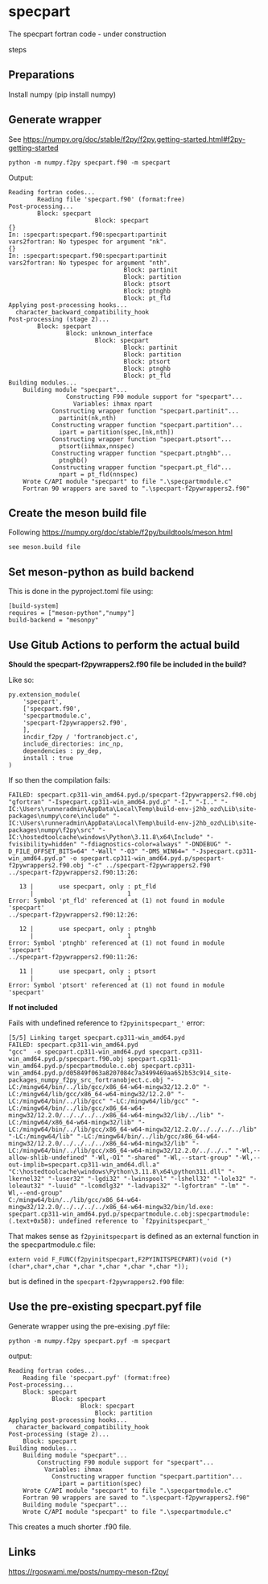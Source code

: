 # specpart
The specpart fortran code - under construction



steps
## Preparations

Install numpy (pip install numpy)

## Generate wrapper

See https://numpy.org/doc/stable/f2py/f2py.getting-started.html#f2py-getting-started

`python -m numpy.f2py specpart.f90 -m specpart`

Output:

```commandline
Reading fortran codes...
        Reading file 'specpart.f90' (format:free)
Post-processing...
        Block: specpart
                        Block: specpart
{}
In: :specpart:specpart.f90:specpart:partinit
vars2fortran: No typespec for argument "nk".
{}
In: :specpart:specpart.f90:specpart:partinit
vars2fortran: No typespec for argument "nth".
                                Block: partinit
                                Block: partition
                                Block: ptsort
                                Block: ptnghb
                                Block: pt_fld
Applying post-processing hooks...
  character_backward_compatibility_hook
Post-processing (stage 2)...
        Block: specpart
                Block: unknown_interface
                        Block: specpart
                                Block: partinit
                                Block: partition
                                Block: ptsort
                                Block: ptnghb
                                Block: pt_fld
Building modules...
    Building module "specpart"...
                Constructing F90 module support for "specpart"...
                  Variables: ihmax npart
            Constructing wrapper function "specpart.partinit"...
              partinit(nk,nth)
            Constructing wrapper function "specpart.partition"...
              ipart = partition(spec,[nk,nth])
            Constructing wrapper function "specpart.ptsort"...
              ptsort(iihmax,nnspec)
            Constructing wrapper function "specpart.ptnghb"...
              ptnghb()
            Constructing wrapper function "specpart.pt_fld"...
              npart = pt_fld(nnspec)
    Wrote C/API module "specpart" to file ".\specpartmodule.c"
    Fortran 90 wrappers are saved to ".\specpart-f2pywrappers2.f90"
```

## Create the meson build file

Following https://numpy.org/doc/stable/f2py/buildtools/meson.html

```commandline
see meson.build file 
```

## Set meson-python as build backend

This is done in the pyproject.toml file using:

```commandline
[build-system]
requires = ["meson-python","numpy"]
build-backend = "mesonpy"
```

## Use Gitub Actions to perform the actual build

**Should the specpart-f2pywrappers2.f90 file be included in the build?**

Like so:
```commandline
py.extension_module(
    'specpart',
    ['specpart.f90',
    'specpartmodule.c',
    'specpart-f2pywrappers2.f90',
    ],
    incdir_f2py / 'fortranobject.c',
    include_directories: inc_np,
    dependencies : py_dep,
    install : true
)
```

If so then the compilation fails:

```output
FAILED: specpart.cp311-win_amd64.pyd.p/specpart-f2pywrappers2.f90.obj 
"gfortran" "-Ispecpart.cp311-win_amd64.pyd.p" "-I." "-I.." "-IC:\Users\runneradmin\AppData\Local\Temp\build-env-j2hb_ozd\Lib\site-packages\numpy\core\include" "-IC:\Users\runneradmin\AppData\Local\Temp\build-env-j2hb_ozd\Lib\site-packages\numpy\f2py\src" "-IC:\hostedtoolcache\windows\Python\3.11.8\x64\Include" "-fvisibility=hidden" "-fdiagnostics-color=always" "-DNDEBUG" "-D_FILE_OFFSET_BITS=64" "-Wall" "-O3" "-DMS_WIN64=" "-Jspecpart.cp311-win_amd64.pyd.p" -o specpart.cp311-win_amd64.pyd.p/specpart-f2pywrappers2.f90.obj "-c" ../specpart-f2pywrappers2.f90
../specpart-f2pywrappers2.f90:13:26:

   13 |       use specpart, only : pt_fld
      |                          1
Error: Symbol 'pt_fld' referenced at (1) not found in module 'specpart'
../specpart-f2pywrappers2.f90:12:26:

   12 |       use specpart, only : ptnghb
      |                          1
Error: Symbol 'ptnghb' referenced at (1) not found in module 'specpart'
../specpart-f2pywrappers2.f90:11:26:

   11 |       use specpart, only : ptsort
      |                          1
Error: Symbol 'ptsort' referenced at (1) not found in module 'specpart'
```

**If not included**

Fails with undefined reference to `f2pyinitspecpart_'` error:

```commandline
[5/5] Linking target specpart.cp311-win_amd64.pyd
FAILED: specpart.cp311-win_amd64.pyd 
"gcc"  -o specpart.cp311-win_amd64.pyd specpart.cp311-win_amd64.pyd.p/specpart.f90.obj specpart.cp311-win_amd64.pyd.p/specpartmodule.c.obj specpart.cp311-win_amd64.pyd.p/d05849f063a8207084c7a3499469aa652b53c914_site-packages_numpy_f2py_src_fortranobject.c.obj "-LC:/mingw64/bin/../lib/gcc/x86_64-w64-mingw32/12.2.0" "-LC:/mingw64/lib/gcc/x86_64-w64-mingw32/12.2.0" "-LC:/mingw64/bin/../lib/gcc" "-LC:/mingw64/lib/gcc" "-LC:/mingw64/bin/../lib/gcc/x86_64-w64-mingw32/12.2.0/../../../../x86_64-w64-mingw32/lib/../lib" "-LC:/mingw64/x86_64-w64-mingw32/lib" "-LC:/mingw64/bin/../lib/gcc/x86_64-w64-mingw32/12.2.0/../../../../lib" "-LC:/mingw64/lib" "-LC:/mingw64/bin/../lib/gcc/x86_64-w64-mingw32/12.2.0/../../../../x86_64-w64-mingw32/lib" "-LC:/mingw64/bin/../lib/gcc/x86_64-w64-mingw32/12.2.0/../../.." "-Wl,--allow-shlib-undefined" "-Wl,-O1" "-shared" "-Wl,--start-group" "-Wl,--out-implib=specpart.cp311-win_amd64.dll.a" "C:\hostedtoolcache\windows\Python\3.11.8\x64\python311.dll" "-lkernel32" "-luser32" "-lgdi32" "-lwinspool" "-lshell32" "-lole32" "-loleaut32" "-luuid" "-lcomdlg32" "-ladvapi32" "-lgfortran" "-lm" "-Wl,--end-group"
C:/mingw64/bin/../lib/gcc/x86_64-w64-mingw32/12.2.0/../../../../x86_64-w64-mingw32/bin/ld.exe: specpart.cp311-win_amd64.pyd.p/specpartmodule.c.obj:specpartmodule:(.text+0x58): undefined reference to `f2pyinitspecpart_'
```

That makes sense as 
`f2pyinitspecpart` is defined as an external function in the specpartmodule.c file:

```extern void F_FUNC(f2pyinitspecpart,F2PYINITSPECPART)(void (*)(char*,char*,char *,char *,char *,char *,char *));``` 

but is defined in the `specpart-f2pywrappers2.f90` file:

## Use the pre-existing specpart.pyf file

Generate wrapper using the pre-exising .pyf file:

```commandline
python -m numpy.f2py specpart.pyf -m specpart
```

output:

```
Reading fortran codes...
	Reading file 'specpart.pyf' (format:free)
Post-processing...
	Block: specpart
			Block: specpart
					Block: specpart
						Block: partition
Applying post-processing hooks...
  character_backward_compatibility_hook
Post-processing (stage 2)...
	Block: specpart
Building modules...
    Building module "specpart"...
		Constructing F90 module support for "specpart"...
		  Variables: ihmax
            Constructing wrapper function "specpart.partition"...
              ipart = partition(spec)
    Wrote C/API module "specpart" to file ".\specpartmodule.c"
    Fortran 90 wrappers are saved to ".\specpart-f2pywrappers2.f90"
    Building module "specpart"...
    Wrote C/API module "specpart" to file ".\specpartmodule.c"
```

This creates a much shorter .f90 file.

## Links
https://rgoswami.me/posts/numpy-meson-f2py/


